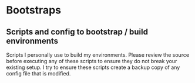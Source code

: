 # Bootstraps 
## Scripts and config to bootstrap / build environments

Scripts I personally use to build my environments. Please review the source
before executing any of these scripts to ensure they do not break your existing
setup. I try to ensure these scripts create a backup copy of any config file
that is modified.
